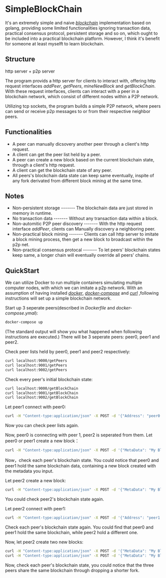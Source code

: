 # SimpleBlockChain
It's an extremely simple and naive [*blockchain*](https://en.wikipedia.org/wiki/Blockchain) implementation based on golang, providing some limited functionalities ignoring transaction data, practical consensus protocol, persistent storage and so on, which ought to be included into a practical blockchain platform. However, I think it's benefit for someone at least myselft to learn blockchain.

## Structure
http server + p2p server

The program provids a http server for clients to interact with, offering http request interfaces
*addPeer*, *getPeers*, *mineNewBlock* and *getBlockChain*. With these request interfaces, clients can interact with a peer in a blockchain network, which consist of different nodes within a P2P network.

Utilizing tcp sockets, the program builds a simple P2P network, where peers can send or receive p2p messages to or from their respective neighbor peers. 

## Functionalities
- A peer can manually dicsovery another peer through a client's http request.
- A client can get the peer list held by a peer.
- A peer can create a new block based on the current blockchain state, through a client's http request.
- A client can get the blockchain state of any peer.
- All peers's blockchain data state can keep same eventually, inspite of any fork derivated from different block mining at the same time.

## Notes
- Non-persistent storage           -------  The blockchain data are just stored in memory in runtime.
- No transaction data              -------  Without any transaction data within a block.
- Non-automitic P2P peer discovery -------  With the http request interface *addPeer*, clients can Manually discovery a neighboring peer.
- Non-practical block mining       -------  Clients can call http server to imitate a block mining process, then get a new block to broadcast within the p2p net.
- Non-practical consensus protocal -------  To let peers' blockchain states keep same, a longer chain will eventually override all peers' chains.

## QuickStart
We can utilize Docker to run multiple containers simulating multiple computer nodes, with which we can imitate a p2p network.
With an assumption of having installed [*docker*](https://www.docker.com/), [*docker-compose*](https://docs.docker.com/compose/) and [*curl*](https://curl.haxx.se/) ,following instructions will set up a simple blockchain network.

Start up 3 seperate peers(described in *Dockerfile* and *docker-compose.ymal*):
```bash
docker-compose up
```
(The standard output will show you what happened when following instructions are executed.)
There will be 3 seperate peers: peer0, peer1 and peer2.

Check peer lists held by peer0, peer1 and peer2 respectively:
```bash
curl localhost:9000/getPeers
curl localhost:9001/getPeers
curl localhost:9002/getPeers
```
Check every peer's initial blockchain state:
```bash
curl localhost:9000/getBlockChain
curl localhost:9001/getBlockChain
curl localhost:9002/getBlockChain
```
Let peer1 connect with peer0:
```bash
curl -H "Content-type:application/json" -X POST -d '{"Address": "peer0:7676"}' localhost:9001/addPeer
```
Now you can check peer lists again.

Now, peer0 is connecting with peer 1, peer2 is seperated from them.
Let peer0 or peer1 create a new block：
```bash
curl -H "Content-type:application/json" -X POST -d '{"MetaData": "My BlockChain #CH1 #BL1"}' localhost:9000/mineNewBlock
```
Now，check each peer's blockchain state. You could notice that peer0 and peer1 hold the same blockchain data, containing a new block created with the metadata you input.

Let peer2 create a new block:
```bash
curl -H "Content-type:application/json" -X POST -d '{"MetaData": "My BlockChain #CH2 #BL1"}' localhost:9002/mineNewBlock
```
You could check peer2's blockchain state again.

Let peer2 connect with peer1:
```bash
curl -H "Content-type:application/json" -X POST -d '{"Address": "peer1:7676"}' localhost:9002/addPeer
```
Check each peer's blockchain state again. You could find that peer0 and peer1 hold the same blockchain, while peer2 hold a different one.

Now, let peer2 create two new blocks:
```bash
curl -H "Content-type:application/json" -X POST -d '{"MetaData": "My BlockChain #CH2 #BL2"}' localhost:9002/mineNewBlock
curl -H "Content-type:application/json" -X POST -d '{"MetaData": "My BlockChain #CH2 #BL3"}' localhost:9002/mineNewBlock
```
Now, check each peer's blockchain state, you could notice that the three peers share the same blockchain through dropping a shorter fork.









